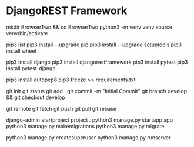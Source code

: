 # DjangoREST Framework
mkdir BrowserTwo && cd BrowserTwo
python3 -m venv venv
source venv/bin/activate

pip3 list
pip3 install --upgrade pip
pip3 install --upgrade setuptools
pip3 install wheel

pip3 install django
pip3 install djangorestframework
pip3 install pytest
pip3 install pytest-django

pip3 install autopep8
pip3 freeze >> requirements.txt

git init
git status
git add .
git commit -m "Initial Commit"
git branch develop && git checkout develop

git remote
git fetch
git push
git pull
git rebase

django-admin startproject project .
python3 manage.py startapp app
python3 manage.py makemigrations
python3 manage.py migrate

python3 manage.py createsuperuser
python3 manage.py runserver
